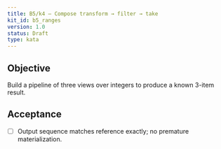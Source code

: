 ```yaml
---
title: B5/k4 — Compose transform → filter → take
kit_id: b5_ranges
version: 1.0
status: Draft
type: kata
---
```

## Objective
Build a pipeline of three views over integers to produce a known 3-item result.
## Acceptance
- [ ] Output sequence matches reference exactly; no premature materialization.
